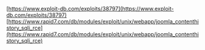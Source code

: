 [https://www.exploit-db.com/exploits/38797](https://www.exploit-db.com/exploits/38797)
[https://www.rapid7.com/db/modules/exploit/unix/webapp/joomla_contenthistory_sqli_rce](https://www.rapid7.com/db/modules/exploit/unix/webapp/joomla_contenthistory_sqli_rce)
